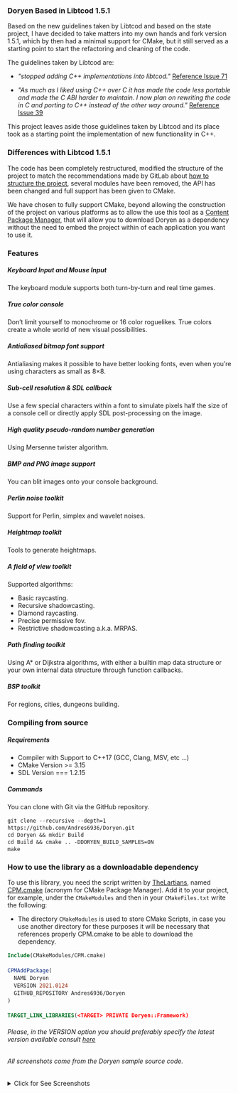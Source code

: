 ### Doryen Based in Libtcod 1.5.1

Based on the new guidelines taken by Libtcod and based on the state
project, I have decided to take matters into my own hands and 
fork version 1.5.1, which by then had a minimal support for CMake, 
but it still served as a starting point to start the refactoring
and cleaning of the code.

The guidelines taken by Libtcod are:

- _"stopped adding C++ implementations into libtcod."_ [Reference Issue 71](
https://github.com/libtcod/libtcod/issues/71#issuecomment-668205669)

- _"As much as I liked using C++ over C it has made the code less portable 
 and made the C ABI harder to maintain. I now plan on rewriting the code 
 in C and porting to C++ instead of the other way around."_ [Reference Issue
 39](https://github.com/libtcod/libtcod/issues/39#issue-548934343)

This project leaves aside those guidelines taken by Libtcod and
its place took as a starting point the implementation of new functionality
in C++.

### Differences with Libtcod 1.5.1

The code has been completely restructured, modified
the structure of the project to match the recommendations made
by GitLab about [how to structure the project](
https://cliutils.gitlab.io/modern-cmake/chapters/basics/structure.html), 
several modules have been removed, the API has been changed and full 
support has been given to CMake.

We have chosen to fully support CMake, beyond allowing
the construction of the project on various platforms as to allow the use
this tool as a [Content Package Manager](
https://github.com/TheLartians/CPM.cmake), that will allow you to download
Doryen as a dependency without the need to embed the project within
of each application you want to use it.

### Features

##### Keyboard Input and Mouse Input

The keyboard module supports both turn-by-turn and real time games.

##### True color console

Don’t limit yourself to monochrome or 16 color roguelikes. 
True colors create a whole world of new visual possibilities.

##### Antialiased bitmap font support

Antialiasing makes it possible to have better looking fonts, 
even when you’re using characters as small as 8×8.

##### Sub-cell resolution & SDL callback

Use a few special characters within a font to simulate pixels half 
the size of a console cell or directly apply SDL post-processing on 
the image.

##### High quality pseudo-random number generation

Using Mersenne twister algorithm.

##### BMP and PNG image support

You can blit images onto your console background.

##### Perlin noise toolkit

Support for Perlin, simplex and wavelet noises.

##### Heightmap toolkit

Tools to generate heightmaps.

##### A field of view toolkit

Supported algorithms:

- Basic raycasting.
- Recursive shadowcasting.
- Diamond raycasting.
- Precise permissive fov.
- Restrictive shadowcasting a.k.a. MRPAS.

##### Path finding toolkit

Using A* or Dijkstra algorithms, with either a builtin map data structure 
or your own internal data structure through function callbacks.

##### BSP toolkit

For regions, cities, dungeons building.

### Compiling from source

##### Requirements

- Compiler with Support to C++17 (GCC, Clang, MSV, etc ...)
- CMake Version >= 3.15
- SDL Version === 1.2.15

##### Commands

You can clone with Git via the GitHub repository.

    git clone --recursive --depth=1 https://github.com/Andres6936/Doryen.git
    cd Doryen && mkdir Build
    cd Build && cmake .. -DDORYEN_BUILD_SAMPLES=ON
    make
    

### How to use the library as a downloadable dependency

To use this library, you need the script written by [TheLartians](https://github.com/TheLartians),
named [CPM.cmake](https://github.com/TheLartians/CPM.cmake) (acronym for CMake
Package Manager). Add it to your project, for example, under the
`CMakeModules` and then in your `CMakeFiles.txt` write the following:

- The directory `CMakeModules` is used to store CMake Scripts,
  in case you use another directory for these purposes it will be necessary that
  references properly CPM.cmake to be able to download the dependency.

```cmake
Include(CMakeModules/CPM.cmake)

CPMAddPackage(
  NAME Doryen
  VERSION 2021.0124
  GITHUB_REPOSITORY Andres6936/Doryen
)
 
TARGET_LINK_LIBRARIES(<TARGET> PRIVATE Doryen::Framework)
```

###### Please, in the VERSION option you should preferably specify the latest version available consult [here](https://github.com/Andres6936/Doryen/releases/latest)

###### All screenshots come from the Doryen sample source code.

<details>
<summary>Click for See Screenshots</summary>
    <p align="center">
        <img src="https://raw.githubusercontent.com/Andres6936/Doryen.Documentation/master/Image/Screen/TrueColors.png" alt="A"/>
        <img src="https://raw.githubusercontent.com/Andres6936/Doryen.Documentation/master/Image/Screen/OffscreenConsole.png" alt="B"/>
        <img src="https://raw.githubusercontent.com/Andres6936/Doryen.Documentation/master/Image/Screen/LineDrawing.png" alt="C"/>
        <img src="https://raw.githubusercontent.com/Andres6936/Doryen.Documentation/master/Image/Screen/Noise.png" alt="D"/>
        <img src="https://raw.githubusercontent.com/Andres6936/Doryen.Documentation/master/Image/Screen/FieldOfView.png" alt="E"/>
        <img src="https://raw.githubusercontent.com/Andres6936/Doryen.Documentation/master/Image/Screen/PathFinding.png" alt="F"/>
        <img src="https://raw.githubusercontent.com/Andres6936/Doryen.Documentation/master/Image/Screen/BSPToolkit.png" alt="G"/>
        <img src="https://raw.githubusercontent.com/Andres6936/Doryen.Documentation/master/Image/Screen/ImageToolkit.png" alt="H"/>
        <img src="https://raw.githubusercontent.com/Andres6936/Doryen.Documentation/master/Image/Screen/MouseSupport.png" alt="I"/>
        <img src="https://raw.githubusercontent.com/Andres6936/Doryen.Documentation/master/Image/Screen/NameGenerator.png" alt="J"/>
        <img src="https://raw.githubusercontent.com/Andres6936/Doryen.Documentation/master/Image/Screen/SDLCallback.png" alt="K"/>
    </p>
</details>
